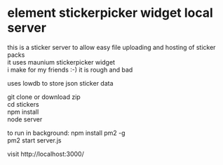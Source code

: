 # element stickerpicker widget local server  
this is a sticker server to allow easy file uploading and hosting of sticker packs    
it uses maunium stickerpicker widget  
i make for my friends :-) it is rough and bad

uses lowdb to store json sticker data


git clone or download zip  
cd stickers  
npm install  
node server  

to run in background: 
npm install pm2 -g  
pm2 start server.js

visit http://localhost:3000/
